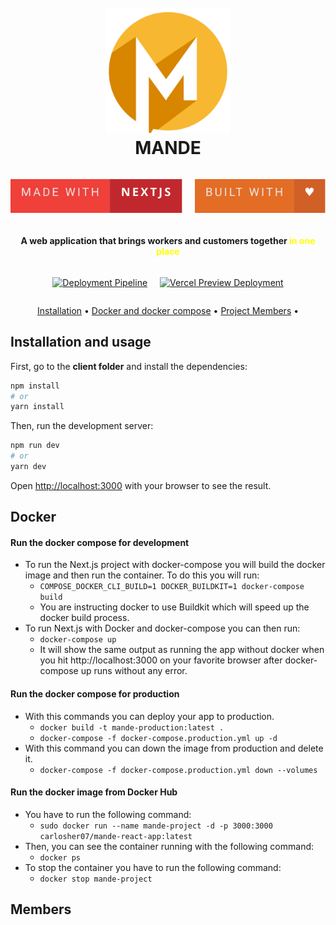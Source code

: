 <h1 align="center">
  <br>
  <a href="https://mande-frontend-r26hnwsuj-mandeuv.vercel.app/"><img src="./assets/logo.svg" alt="MANDE" width="200"></a>
  <br>
  MANDE
  <br>
</h1>

<div style="display:flex; justify-content: center; gap: 20px;">

[![forthebadge](./assets/made-with-next.svg)](https://forthebadge.com) 

[![forthebadge](./assets/built-with-love.svg)](https://forthebadge.com)

</div>

<h4 align="center">A web application that brings workers and customers together <strong style="color: yellow;">in one place</strong></h4>

<div style="display:flex; justify-content: center; gap: 20px;">


  [![Deployment Pipeline](https://github.com/Carlosher007/Mande-Frontend/actions/workflows/pipeline.yml/badge.svg)](https://github.com/Carlosher007/Mande-Frontend/actions/workflows/pipeline.yml)

  [![Vercel Preview Deployment](https://github.com/Mande-Project/Mande-Frontend/actions/workflows/preview.yaml/badge.svg)](https://github.com/Mande-Project/Mande-Frontend/actions/workflows/preview.yaml)

</div>

<p align="center">
  <a href="#installation">Installation</a> •
  <a href="#docker">Docker and docker compose</a> •
  <a href="#members">Project Members</a> •
</p>


## Installation and usage

First, go to the **client folder** and install the dependencies:

```bash
npm install
# or
yarn install
```

Then, run the development server:

```bash
npm run dev
# or
yarn dev
```

Open [http://localhost:3000](http://localhost:3000) with your browser to see the result.

## Docker

#### Run the docker compose for development

- To run the Next.js project with docker-compose you will build the docker image and then run the container. To do this you will run:
  - `COMPOSE_DOCKER_CLI_BUILD=1 DOCKER_BUILDKIT=1 docker-compose build`
  - You are instructing docker to use Buildkit which will speed up the docker build process.
- To run Next.js with Docker and docker-compose you can then run:
  - `docker-compose up`
  - It will show the same output as running the app without docker when you hit http://localhost:3000 on your favorite browser after docker-compose up runs without any error.

#### Run the docker compose for production

- With this commands you can deploy your app to production.
  - `docker build -t mande-production:latest .`
  - `docker-compose -f docker-compose.production.yml up -d`
- With this command you can down the image from production and delete it.
  - `docker-compose -f docker-compose.production.yml down --volumes`

#### Run the docker image from Docker Hub
- You have to run the following command:
  - `sudo docker run --name mande-project -d -p 3000:3000 carlosher07/mande-react-app:latest`
- Then, you can see the container running with the following command:
  - `docker ps`
- To stop the container you have to run the following command:
  - `docker stop mande-project`

## Members
